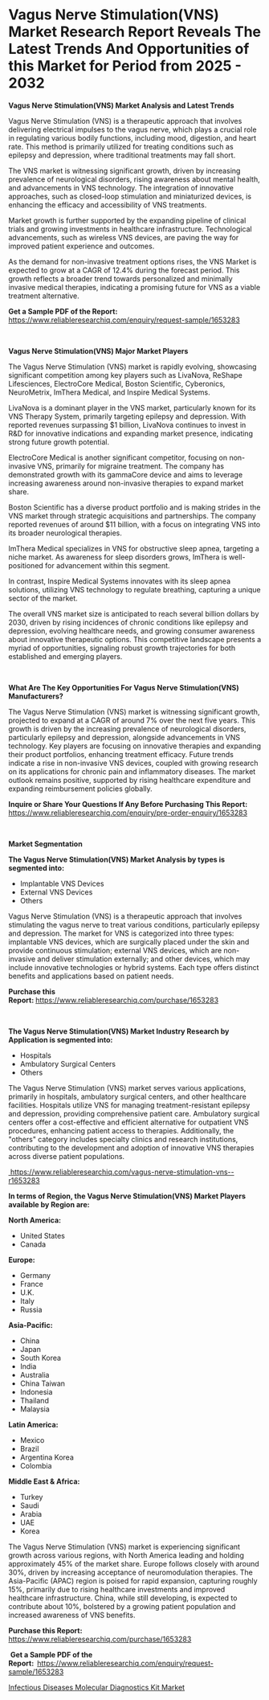 <p><h1>Vagus Nerve Stimulation(VNS) Market Research Report Reveals The Latest Trends And Opportunities of this Market for Period from 2025 - 2032</h1></p><p><strong>Vagus Nerve Stimulation(VNS) Market Analysis and Latest Trends</strong></p>
<p><p>Vagus Nerve Stimulation (VNS) is a therapeutic approach that involves delivering electrical impulses to the vagus nerve, which plays a crucial role in regulating various bodily functions, including mood, digestion, and heart rate. This method is primarily utilized for treating conditions such as epilepsy and depression, where traditional treatments may fall short. </p><p>The VNS market is witnessing significant growth, driven by increasing prevalence of neurological disorders, rising awareness about mental health, and advancements in VNS technology. The integration of innovative approaches, such as closed-loop stimulation and miniaturized devices, is enhancing the efficacy and accessibility of VNS treatments. </p><p>Market growth is further supported by the expanding pipeline of clinical trials and growing investments in healthcare infrastructure. Technological advancements, such as wireless VNS devices, are paving the way for improved patient experience and outcomes. </p><p>As the demand for non-invasive treatment options rises, the VNS Market is expected to grow at a CAGR of 12.4% during the forecast period. This growth reflects a broader trend towards personalized and minimally invasive medical therapies, indicating a promising future for VNS as a viable treatment alternative.</p></p>
<p><strong>Get a Sample PDF of the Report:&nbsp;</strong> <a href="https://www.reliableresearchiq.com/enquiry/request-sample/1653283?utm_campaign=3057&utm_medium=2&utm_source=Github&utm_content=ia&utm_term=04032025&utm_id=vagus-nerve-stimulationvns">https://www.reliableresearchiq.com/enquiry/request-sample/1653283</a></p>
<p>&nbsp;</p>
<p><strong>Vagus Nerve Stimulation(VNS) Major Market Players</strong></p>
<p><p>The Vagus Nerve Stimulation (VNS) market is rapidly evolving, showcasing significant competition among key players such as LivaNova, ReShape Lifesciences, ElectroCore Medical, Boston Scientific, Cyberonics, NeuroMetrix, ImThera Medical, and Inspire Medical Systems.</p><p>LivaNova is a dominant player in the VNS market, particularly known for its VNS Therapy System, primarily targeting epilepsy and depression. With reported revenues surpassing $1 billion, LivaNova continues to invest in R&D for innovative indications and expanding market presence, indicating strong future growth potential.</p><p>ElectroCore Medical is another significant competitor, focusing on non-invasive VNS, primarily for migraine treatment. The company has demonstrated growth with its gammaCore device and aims to leverage increasing awareness around non-invasive therapies to expand market share.</p><p>Boston Scientific has a diverse product portfolio and is making strides in the VNS market through strategic acquisitions and partnerships. The company reported revenues of around $11 billion, with a focus on integrating VNS into its broader neurological therapies.</p><p>ImThera Medical specializes in VNS for obstructive sleep apnea, targeting a niche market. As awareness for sleep disorders grows, ImThera is well-positioned for advancement within this segment.</p><p>In contrast, Inspire Medical Systems innovates with its sleep apnea solutions, utilizing VNS technology to regulate breathing, capturing a unique sector of the market.</p><p>The overall VNS market size is anticipated to reach several billion dollars by 2030, driven by rising incidences of chronic conditions like epilepsy and depression, evolving healthcare needs, and growing consumer awareness about innovative therapeutic options. This competitive landscape presents a myriad of opportunities, signaling robust growth trajectories for both established and emerging players.</p></p>
<p>&nbsp;</p>
<p><strong>What Are The Key Opportunities For Vagus Nerve Stimulation(VNS) Manufacturers?</strong></p>
<p><p>The Vagus Nerve Stimulation (VNS) market is witnessing significant growth, projected to expand at a CAGR of around 7% over the next five years. This growth is driven by the increasing prevalence of neurological disorders, particularly epilepsy and depression, alongside advancements in VNS technology. Key players are focusing on innovative therapies and expanding their product portfolios, enhancing treatment efficacy. Future trends indicate a rise in non-invasive VNS devices, coupled with growing research on its applications for chronic pain and inflammatory diseases. The market outlook remains positive, supported by rising healthcare expenditure and expanding reimbursement policies globally.</p></p>
<p><strong>Inquire or Share Your Questions If Any Before Purchasing This Report:</strong> <a href="https://www.reliableresearchiq.com/enquiry/pre-order-enquiry/1653283?utm_campaign=3057&utm_medium=2&utm_source=Github&utm_content=ia&utm_term=04032025&utm_id=vagus-nerve-stimulationvns">https://www.reliableresearchiq.com/enquiry/pre-order-enquiry/1653283</a></p>
<p>&nbsp;</p>
<p><strong>Market Segmentation</strong></p>
<p><strong>The Vagus Nerve Stimulation(VNS) Market Analysis by types is segmented into:</strong></p>
<p><ul><li>Implantable VNS Devices</li><li>External VNS Devices</li><li>Others</li></ul></p>
<p><p>Vagus Nerve Stimulation (VNS) is a therapeutic approach that involves stimulating the vagus nerve to treat various conditions, particularly epilepsy and depression. The market for VNS is categorized into three types: implantable VNS devices, which are surgically placed under the skin and provide continuous stimulation; external VNS devices, which are non-invasive and deliver stimulation externally; and other devices, which may include innovative technologies or hybrid systems. Each type offers distinct benefits and applications based on patient needs.</p></p>
<p><strong>Purchase this Report:&nbsp;</strong><a href="https://www.reliableresearchiq.com/purchase/1653283?utm_campaign=3057&utm_medium=2&utm_source=Github&utm_content=ia&utm_term=04032025&utm_id=vagus-nerve-stimulationvns">https://www.reliableresearchiq.com/purchase/1653283</a></p>
<p>&nbsp;</p>
<p><strong>The Vagus Nerve Stimulation(VNS) Market Industry Research by Application is segmented into:</strong></p>
<p><ul><li>Hospitals</li><li>Ambulatory Surgical Centers</li><li>Others</li></ul></p>
<p><p>The Vagus Nerve Stimulation (VNS) market serves various applications, primarily in hospitals, ambulatory surgical centers, and other healthcare facilities. Hospitals utilize VNS for managing treatment-resistant epilepsy and depression, providing comprehensive patient care. Ambulatory surgical centers offer a cost-effective and efficient alternative for outpatient VNS procedures, enhancing patient access to therapies. Additionally, the "others" category includes specialty clinics and research institutions, contributing to the development and adoption of innovative VNS therapies across diverse patient populations.</p></p>
<p><a href="https://www.reliableresearchiq.com/vagus-nerve-stimulation-vns--r1653283?utm_campaign=3057&utm_medium=2&utm_source=Github&utm_content=ia&utm_term=04032025&utm_id=vagus-nerve-stimulationvns">&nbsp;https://www.reliableresearchiq.com/vagus-nerve-stimulation-vns--r1653283</a></p>
<p><strong>In terms of Region, the Vagus Nerve Stimulation(VNS) Market Players available by Region are:</strong></p>
<p>
    <p> <strong> North America: </strong>
        <ul>
            <li>United States</li>
            <li>Canada</li>
        </ul>
        </p> 
    <p> <strong> Europe: </strong>
        <ul>
            <li>Germany</li>
            <li>France</li>
            <li>U.K.</li>
            <li>Italy</li>
            <li>Russia</li>
        </ul>
        </p> 
    <p> <strong> Asia-Pacific: </strong>
        <ul>
            <li>China</li>
            <li>Japan</li>
            <li>South Korea</li>
            <li>India</li>
            <li>Australia</li>
            <li>China Taiwan</li>
            <li>Indonesia</li>
            <li>Thailand</li>
            <li>Malaysia</li>
        </ul>
        </p> 
    <p> <strong> Latin America: </strong>
        <ul>
            <li>Mexico</li>
            <li>Brazil</li>
            <li>Argentina Korea</li>
            <li>Colombia</li>
        </ul>
        </p> 
    <p> <strong> Middle East & Africa: </strong>
        <ul>
            <li>Turkey</li>
            <li>Saudi</li>
            <li>Arabia</li>
            <li>UAE</li>
            <li>Korea</li>
        </ul>
    </p>
    </p>
<p><p>The Vagus Nerve Stimulation (VNS) market is experiencing significant growth across various regions, with North America leading and holding approximately 45% of the market share. Europe follows closely with around 30%, driven by increasing acceptance of neuromodulation therapies. The Asia-Pacific (APAC) region is poised for rapid expansion, capturing roughly 15%, primarily due to rising healthcare investments and improved healthcare infrastructure. China, while still developing, is expected to contribute about 10%, bolstered by a growing patient population and increased awareness of VNS benefits.</p></p>
<p><strong>Purchase this Report: </strong><a href="https://www.reliableresearchiq.com/purchase/1653283?utm_campaign=3057&utm_medium=2&utm_source=Github&utm_content=ia&utm_term=04032025&utm_id=vagus-nerve-stimulationvns">https://www.reliableresearchiq.com/purchase/1653283</a></p>
<p>&nbsp;<strong>Get a Sample PDF of the Report:&nbsp;&nbsp;</strong><a href="https://www.reliableresearchiq.com/enquiry/request-sample/1653283?utm_campaign=3057&utm_medium=2&utm_source=Github&utm_content=ia&utm_term=04032025&utm_id=vagus-nerve-stimulationvns">https://www.reliableresearchiq.com/enquiry/request-sample/1653283</a></p>
<p><strong></strong></p>
<p><p><a href="https://github.com/pidlisseas/Market-Research-Report-List-1/blob/main/infectious-diseases-molecular-diagnostics-kit-market.md?utm_campaign=3057&utm_medium=2&utm_source=Github&utm_content=ia&utm_term=04032025&utm_id=vagus-nerve-stimulationvns">Infectious Diseases Molecular Diagnostics Kit Market</a></p></p>